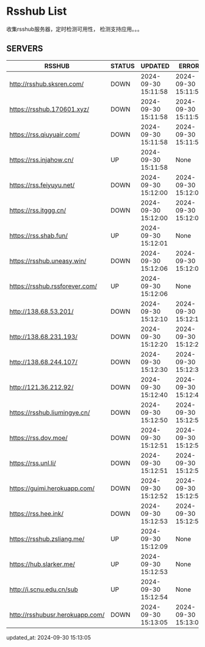 # Rsshub List

收集rsshub服务器，定时检测可用性， 检测支持应用。。。


## SERVERS

|  RSSHUB   | STATUS  | UPDATED  | ERROR  | TWITTER |  
|  ----  | ----  | ----  | ----  | ---- |  
| http://rsshub.sksren.com/ | DOWN | 2024-09-30 15:11:58 | 2024-09-30 15:11:58 |  
| https://rsshub.170601.xyz/ | DOWN | 2024-09-30 15:11:58 | 2024-09-30 15:11:58 |  
| https://rss.qiuyuair.com/ | DOWN | 2024-09-30 15:11:58 | 2024-09-30 15:11:58 |  
| https://rss.injahow.cn/ | UP | 2024-09-30 15:11:58 | None ||  
| https://rss.feiyuyu.net/ | DOWN | 2024-09-30 15:12:00 | 2024-09-30 15:12:00 |  
| https://rss.itggg.cn/ | DOWN | 2024-09-30 15:12:00 | 2024-09-30 15:12:00 |  
| https://rss.shab.fun/ | UP | 2024-09-30 15:12:01 | None ||  
| https://rsshub.uneasy.win/ | DOWN | 2024-09-30 15:12:06 | 2024-09-30 15:12:06 |  
| https://rsshub.rssforever.com/ | UP | 2024-09-30 15:12:06 | None ||  
| http://138.68.53.201/ | DOWN | 2024-09-30 15:12:10 | 2024-09-30 15:12:10 |  
| http://138.68.231.193/ | DOWN | 2024-09-30 15:12:20 | 2024-09-30 15:12:20 |  
| http://138.68.244.107/ | DOWN | 2024-09-30 15:12:30 | 2024-09-30 15:12:30 |  
| http://121.36.212.92/ | DOWN | 2024-09-30 15:12:40 | 2024-09-30 15:12:40 |  
| https://rsshub.liumingye.cn/ | DOWN | 2024-09-30 15:12:50 | 2024-09-30 15:12:50 |  
| https://rss.dov.moe/ | DOWN | 2024-09-30 15:12:51 | 2024-09-30 15:12:51 |  
| https://rss.unl.li/ | DOWN | 2024-09-30 15:12:51 | 2024-09-30 15:12:51 |  
| https://guimi.herokuapp.com/ | DOWN | 2024-09-30 15:12:52 | 2024-09-30 15:12:52 |  
| https://rss.hee.ink/ | DOWN | 2024-09-30 15:12:53 | 2024-09-30 15:12:53 |  
| https://rsshub.zsliang.me/ | UP | 2024-09-30 15:12:09 | None |OK|  
| https://hub.slarker.me/ | UP | 2024-09-30 15:12:53 | None ||  
| http://i.scnu.edu.cn/sub | UP | 2024-09-30 15:12:54 | None ||  
| http://rsshubusr.herokuapp.com/ | DOWN | 2024-09-30 15:13:05 | 2024-09-30 15:13:05 |  
  

updated_at: 2024-09-30 15:13:05  
